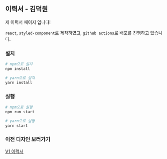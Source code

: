 ## 이력서 - 김덕원

제 이력서 페이지 입니다!

`react`, `styled-component`로 제작하였고, `github actions`로 배포를 진행하고 있습니다.

### 설치
```bash
# npm으로 설치
npm install

# yarn으로 설치
yarn install
```

### 실행
```bash
# npm으로 실행
npm run start

# yarn으로 실행
yarn start
```

### 이전 디자인 보러가기

[V1 이력서](history/v1)
